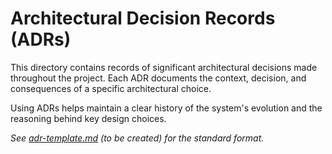 # Architectural Decision Records (ADRs)

This directory contains records of significant architectural decisions made throughout the project. Each ADR documents the context, decision, and consequences of a specific architectural choice.

Using ADRs helps maintain a clear history of the system's evolution and the reasoning behind key design choices.

*See [adr-template.md](./adr-template.md) (to be created) for the standard format.*